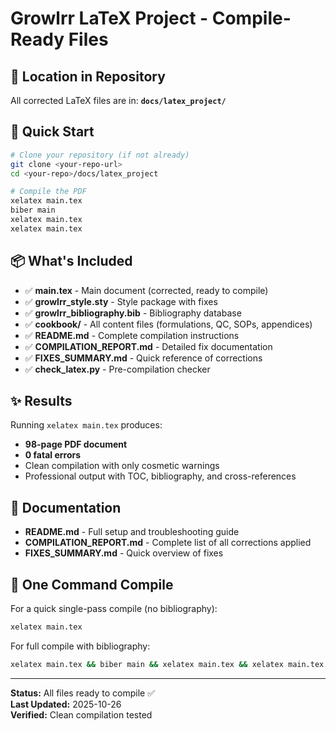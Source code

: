 # Growlrr LaTeX Project - Compile-Ready Files

## 📍 Location in Repository

All corrected LaTeX files are in: **`docs/latex_project/`**

## 🚀 Quick Start

```bash
# Clone your repository (if not already)
git clone <your-repo-url>
cd <your-repo>/docs/latex_project

# Compile the PDF
xelatex main.tex
biber main
xelatex main.tex
xelatex main.tex
```

## 📦 What's Included

- ✅ **main.tex** - Main document (corrected, ready to compile)
- ✅ **growlrr_style.sty** - Style package with fixes
- ✅ **growlrr_bibliography.bib** - Bibliography database
- ✅ **cookbook/** - All content files (formulations, QC, SOPs, appendices)
- ✅ **README.md** - Complete compilation instructions
- ✅ **COMPILATION_REPORT.md** - Detailed fix documentation
- ✅ **FIXES_SUMMARY.md** - Quick reference of corrections
- ✅ **check_latex.py** - Pre-compilation checker

## ✨ Results

Running `xelatex main.tex` produces:
- **98-page PDF document**
- **0 fatal errors**  
- Clean compilation with only cosmetic warnings
- Professional output with TOC, bibliography, and cross-references

## 📖 Documentation

- **README.md** - Full setup and troubleshooting guide
- **COMPILATION_REPORT.md** - Complete list of all corrections applied
- **FIXES_SUMMARY.md** - Quick overview of fixes

## 🎯 One Command Compile

For a quick single-pass compile (no bibliography):
```bash
xelatex main.tex
```

For full compile with bibliography:
```bash
xelatex main.tex && biber main && xelatex main.tex && xelatex main.tex
```

---

**Status:** All files ready to compile ✅  
**Last Updated:** 2025-10-26  
**Verified:** Clean compilation tested
